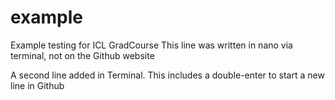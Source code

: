 # example
Example testing for ICL GradCourse
This line was written in nano via terminal, not on the Github website

A second line added in Terminal. This includes a double-enter to start a new line in Github
